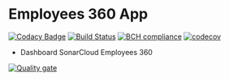 # Employees 360 App

[![Codacy Badge](https://api.codacy.com/project/badge/Grade/ebcf3aabb8de43078583b0d8c74b3929)](https://app.codacy.com/app/medJarray/employees_360?utm_source=github.com&utm_medium=referral&utm_content=medJarray/employees_360&utm_campaign=Badge_Grade_Dashboard)
[![Build Status](https://travis-ci.org/medJarray/employees_360.svg?branch=master)](https://travis-ci.org/medJarray/employees_360)
[![BCH compliance](https://bettercodehub.com/edge/badge/medJarray/employees_360?branch=master)](https://bettercodehub.com/)
[![codecov](https://codecov.io/gh/medJarray/employees_360/branch/master/graph/badge.svg)](https://codecov.io/gh/medJarray/employees_360)

- Dashboard SonarCloud Employees 360

[![Quality gate](https://sonarcloud.io/api/project_badges/quality_gate?project=medJarray_employees_360)](https://sonarcloud.io/dashboard?id=medJarray_employees_360)
